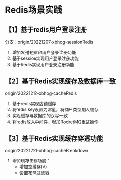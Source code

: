 # Redis场景实践
## 【1】基于redis用户登录注册 
分支：origin/20221207-xbhog-sessionRedis
1. 增加发送短信和用户登录注册功能
2. 基于session实现用户登录注册功能  
3. 基于Redis实现用户登录注册功能      
## 【2】基于Redis实现缓存及数据库一致
origin/20221212-xbhog-cacheRedis 
1. 基于redis实现店铺缓存
2. 将redis key设置为常量，将商户类型加入缓存
3. 实现缓存与数据库的双写一致
4. 将redis放入中间件，增加RocketMQ重试操作
## 【3】基于Redis实现缓存穿透功能 
origin/20221221-xbhog-cacheBrenkdown
1. 增加缓存击穿功能：
   - 增加空缓存(V)
   - 设置布隆过滤器